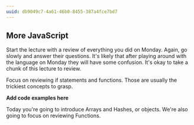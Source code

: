 ```yaml
---
uuid: db9049c7-4a61-46b0-8455-387a4fce7bd7
---
```


<!--  
  - move hashes to previous week?
-->
## More JavaScript


Start the lecture with a review of everything you did on Monday. Again, go slowly and
answer their questions. It's likely that after playing around with the language on
Monday they will have some confusion. It's okay to take a chunk of this lecture to review.

Focus on reviewing if statements and functions. Those are usually the trickiest concepts to grasp.


**Add code examples here**


Today you're going to introduce Arrays and Hashes, or objects. We're also going to focus on
reviewing Functions.
